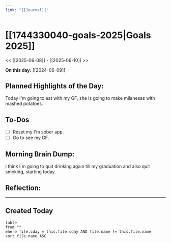 ```yaml
---
link: "[[Journal]]"
---
```

# [[1744330040-goals-2025|Goals 2025]]
<< [[2025-06-08]] - [[2025-06-10]] >>

**On this day:** [[2024-06-09]]
## Planned Highlights of the Day:
Today I'm going to eat with my GF, she is going to make milanesas with mashed potatoes.
## To-Dos
- [ ] Reset my I'm sober app.
- [ ] Go to see my GF.
## Morning Brain Dump:
I think I'm going to quit drinking again till my graduation and also quit smoking, starting today.
## Reflection:

---
## Created Today
```dataview
table
from ""
where file.cday = this.file.cday AND file.name != this.file.name
sort file.name ASC
```

